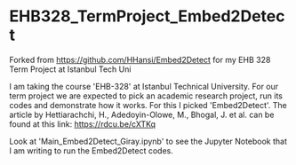 # EHB328_TermProject_Embed2Detect
Forked from https://github.com/HHansi/Embed2Detect for my EHB 328 Term Project at Istanbul Tech Uni

I am taking the course 'EHB-328' at Istanbul Technical University. For our term project we are expected to pick an academic research project, run its codes and demonstrate how it works. For this I picked 'Embed2Detect'. The article by Hettiarachchi, H., Adedoyin-Olowe, M., Bhogal, J. et al. can be found at this link:
https://rdcu.be/cXTKq

Look at 'Main_Embed2Detect_Giray.ipynb' to see the Jupyter Notebook that I am writing to run the Embed2Detect codes.

